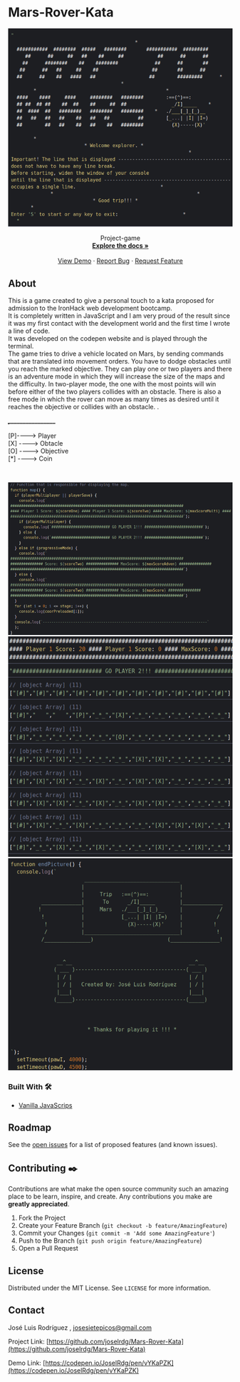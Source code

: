 # Mars-Rover-Kata

<!-- PROJECT LOGO -->

<p align="center">
  <a href="https://github.com/joselrdg/Mars-Rover-Kata/"> 
    <img src="screenshots/joselrdg-codepen.png" alt="Logo">
  </a>
  <br />

  <!-- <h3 align="center">Infect Me</h3> -->

  <p align="center">
    Project-game 
    <br />
    <a href="https://github.com/joselrdg/Mars-Rover-Kata"><strong>Explore the docs »</strong></a>
    <br />
    <br />
    <a href="https://codepen.io/JoselRdg/pen/vYKaPZK">View Demo</a>
    ·
    <a href="https://github.com/joselrdg/Mars-Rover-Kata/issues">Report Bug</a>
    ·
    <a href="https://github.com/joselrdg/Mars-Rover-Kata/issues">Request Feature</a>
  </p>
</p>





<!-- ABOUT THE PROJECT -->
## About

This is a game created to give a personal touch to a kata proposed for admission to the IronHack web development bootcamp.<br>
It is completely written in JavaScript and I am very proud of the result since it was my first contact with the development world and the first time I wrote a line of code.<br>
It was developed on the codepen website and is played through the terminal.<br>
The game tries to drive a vehicle located on Mars, by sending commands that are translated into movement orders. You have to dodge obstacles until you reach the marked objective.
They can play one or two players and there is an adventure mode in which they will increase the size of the maps and the difficulty. In two-player mode, the one with the most points will win before either of the two players collides with an obstacle. There is also a free mode in which the rover can move as many times as desired until it reaches the objective or collides with an obstacle. .


***̣________________***<br><br>
[P]----> Player <br>
[X] ----> Obtacle<br>
[O] ----> Objective<br>
[*] ----> Coin<br>

<br />



![ScreenShot](screenshots/marsjl.png)
![ScreenShot](screenshots/twoplayers.png)
![ScreenShot](screenshots/end.png)


<!-- Here's a blank template to get started:
**To avoid retyping too much info. Do a search and replace with your text editor for the following:**
`github_username`, `repo_name`, `twitter_handle`, `email`, `project_title`, `project_description` -->


### Built With 🛠️

* [Vanilla JavaScrips](https://developer.mozilla.org/en-US/docs/Web/JavaScript/)


<!-- ROADMAP -->
## Roadmap

See the [open issues](https://github.com/joselrdg/Mars-Rover-Kata/issues) for a list of proposed features (and known issues).



<!-- CONTRIBUTING -->
## Contributing ✒️

Contributions are what make the open source community such an amazing place to be learn, inspire, and create. Any contributions you make are **greatly appreciated**.

1. Fork the Project
2. Create your Feature Branch (`git checkout -b feature/AmazingFeature`)
3. Commit your Changes (`git commit -m 'Add some AmazingFeature'`)
4. Push to the Branch (`git push origin feature/AmazingFeature`)
5. Open a Pull Request



<!-- LICENSE -->
## License 

Distributed under the MIT License. See `LICENSE` for more information.


<!-- CONTACT -->
## Contact

José Luis Rodríguez , [josesietepicos@gmail.com](mailto:josesietepicos@gmail.com)

Project Link: [https://github.com/joselrdg/Mars-Rover-Kata](https://github.com/joselrdg/Mars-Rover-Kata)

Demo Link: [https://codepen.io/JoselRdg/pen/vYKaPZK](https://codepen.io/JoselRdg/pen/vYKaPZK)
